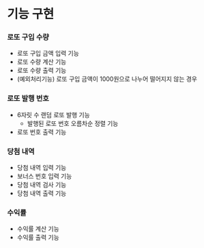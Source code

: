 # 기능 구현
### 로또 구입 수량
- 로또 구입 금액 입력 기능
- 로또 수량 계산 기능
- 로또 수량 출력 기능
- (예외처리기능) 로또 구입 금액이 1000원으로 나누어 떨어지지 않는 경우
### 로또 발행 번호
- 6자릿 수 랜덤 로또 발행 기능
  - 발행된 로또 번호 오름차순 정렬 기능
- 로또 번호 출력 기능
### 당첨 내역
- 당첨 내역 입력 기능
- 보너스 번호 입력 기능
- 당첨 내역 검사 기능
- 당첨 내역 출력 기능
### 수익률
- 수익률 계산 기능
- 수익률 출력 기능